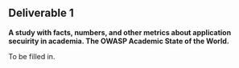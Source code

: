 ## **Deliverable 1**

**A study with facts, numbers, and other metrics about application
secuirity in academia. The OWASP Academic State of the World.**

To be filled in.